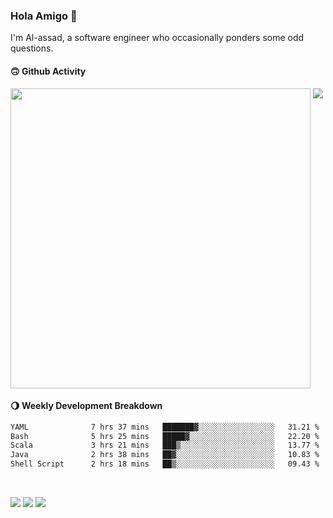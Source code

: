 ### Hola Amigo 🤣   

I'm Al-assad, a software engineer who occasionally ponders some odd questions.  
 
#### 🙃 Github Activity 
<div>
  <img src="https://github-readme-stats.vercel.app/api?username=al-assad&show_icons=true" align="top" style="display: inline-block;" width="480"/>
  <img src="https://github-readme-stats.vercel.app/api/top-langs/?username=al-assad&hide=css,html&langs_count=8&layout=compact" align="top" style="display: inline-block;"/>
</div>

#### 🌖 Weekly Development Breakdown
<!--START_SECTION:waka-->

```txt
YAML              7 hrs 37 mins   ███████▓░░░░░░░░░░░░░░░░░   31.21 %
Bash              5 hrs 25 mins   █████▓░░░░░░░░░░░░░░░░░░░   22.20 %
Scala             3 hrs 21 mins   ███▒░░░░░░░░░░░░░░░░░░░░░   13.77 %
Java              2 hrs 38 mins   ██▓░░░░░░░░░░░░░░░░░░░░░░   10.83 %
Shell Script      2 hrs 18 mins   ██▒░░░░░░░░░░░░░░░░░░░░░░   09.43 %
```

<!--END_SECTION:waka-->

<br>

<a href="https://twitter.com/Alassad_dev"><img src="https://img.shields.io/badge/Twitter-@Alassad__dev-blue?style=flat&logo=twitter" /></a>
<a href="https://t.me/alassad_dev"><img src="https://img.shields.io/badge/Telegram-@alassad__dev-orange?style=flat&logo=telegram" /></a>
<a href="https://al-assad.github.io"><img src="https://img.shields.io/badge/Blogs-Linying_Assad's_Blog-yellow?style=flat&logo=github" /></a>


